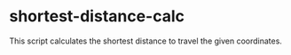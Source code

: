 # shortest-distance-calc
This script calculates the shortest distance to travel the given coordinates.
